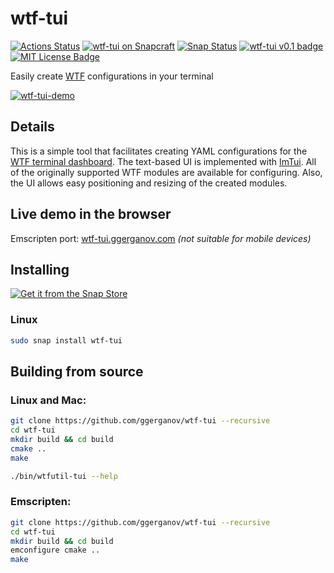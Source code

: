 # wtf-tui

[![Actions Status](https://github.com/ggerganov/wtf-tui/workflows/CI/badge.svg)](https://github.com/ggerganov/wtf-tui/actions)
[![wtf-tui on Snapcraft](https://snapcraft.io/wtf-tui/badge.svg)](https://snapcraft.io/wtf-tui)
[![Snap Status](https://build.snapcraft.io/badge/ggerganov/wtf-tui.svg)](https://build.snapcraft.io/user/ggerganov/wtf-tui)
[![wtf-tui v0.1 badge][changelog-badge]][changelog]
[![MIT License Badge][license-badge]][license]

Easily create [WTF](https://wtfutil.com) configurations in your terminal

[![wtf-tui-demo](https://asciinema.org/a/VUKWZM70PxRCHueyPFXy9smU8.svg)](https://asciinema.org/a/VUKWZM70PxRCHueyPFXy9smU8)

## Details

This is a simple tool that facilitates creating YAML configurations for the [WTF terminal dashboard](https://wtfutil.com). The text-based UI is implemented with [ImTui](https://github.com/ggerganov/imtui). All of the originally supported WTF modules are available for configuring. Also, the UI allows easy positioning and resizing of the created modules.

## Live demo in the browser

Emscripten port: [wtf-tui.ggerganov.com](https://wtf-tui.ggerganov.com/) *(not suitable for mobile devices)*

## Installing

[![Get it from the Snap Store](https://snapcraft.io/static/images/badges/en/snap-store-black.svg)](https://snapcraft.io/wtf-tui)

### Linux

```bash
sudo snap install wtf-tui
```

## Building from source

### Linux and Mac:

```bash
git clone https://github.com/ggerganov/wtf-tui --recursive
cd wtf-tui
mkdir build && cd build
cmake ..
make

./bin/wtfutil-tui --help
```

### Emscripten:

```bash
git clone https://github.com/ggerganov/wtf-tui --recursive
cd wtf-tui
mkdir build && cd build
emconfigure cmake ..
make
```

[changelog]: ./CHANGELOG.md
[changelog-badge]: https://img.shields.io/badge/changelog-wtftui%20v0.1-dummy
[license]: ./LICENSE
[version-badge]: https://img.shields.io/badge/version-0.1-blue.svg
[license-badge]: https://img.shields.io/badge/license-MIT-blue.svg
